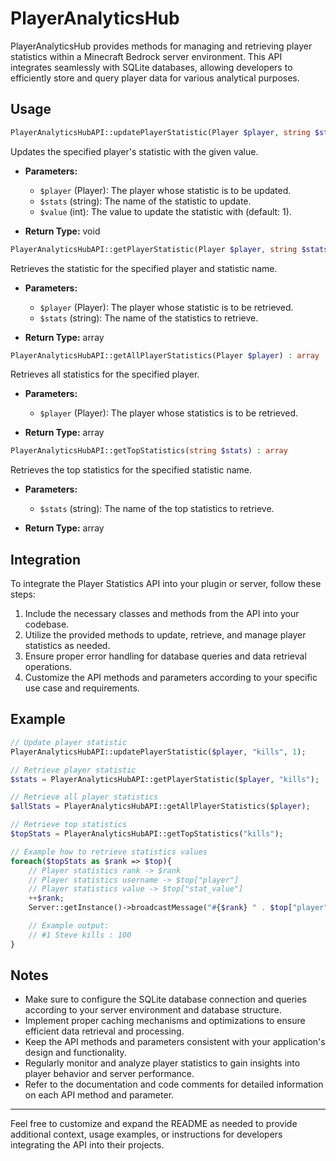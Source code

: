 # PlayerAnalyticsHub

PlayerAnalyticsHub provides methods for managing and retrieving player statistics within a Minecraft Bedrock server environment. This API integrates seamlessly with SQLite databases, allowing developers to efficiently store and query player data for various analytical purposes.

## Usage

```php
PlayerAnalyticsHubAPI::updatePlayerStatistic(Player $player, string $stats, int $value = 1) : void
```

Updates the specified player's statistic with the given value.

- **Parameters:**
  - `$player` (Player): The player whose statistic is to be updated.
  - `$stats` (string): The name of the statistic to update.
  - `$value` (int): The value to update the statistic with (default: 1).

- **Return Type:** void

```php
PlayerAnalyticsHubAPI::getPlayerStatistic(Player $player, string $stats) : array
```

Retrieves the statistic for the specified player and statistic name.

- **Parameters:**
  - `$player` (Player): The player whose statistic is to be retrieved.
  - `$stats` (string): The name of the statistics to retrieve.

- **Return Type:** array

```php
PlayerAnalyticsHubAPI::getAllPlayerStatistics(Player $player) : array
```

Retrieves all statistics for the specified player.

- **Parameters:**
  - `$player` (Player): The player whose statistics is to be retrieved.

- **Return Type:** array

```php
PlayerAnalyticsHubAPI::getTopStatistics(string $stats) : array
```

Retrieves the top statistics for the specified statistic name.

- **Parameters:**
  - `$stats` (string): The name of the top statistics to retrieve.

- **Return Type:** array

## Integration

To integrate the Player Statistics API into your plugin or server, follow these steps:

1. Include the necessary classes and methods from the API into your codebase.
2. Utilize the provided methods to update, retrieve, and manage player statistics as needed.
3. Ensure proper error handling for database queries and data retrieval operations.
4. Customize the API methods and parameters according to your specific use case and requirements.

## Example

```php
// Update player statistic
PlayerAnalyticsHubAPI::updatePlayerStatistic($player, "kills", 1);

// Retrieve player statistic
$stats = PlayerAnalyticsHubAPI::getPlayerStatistic($player, "kills");

// Retrieve all player statistics
$allStats = PlayerAnalyticsHubAPI::getAllPlayerStatistics($player);

// Retrieve top statistics
$topStats = PlayerAnalyticsHubAPI::getTopStatistics("kills");

// Example how to retrieve statistics values
foreach($topStats as $rank => $top){
    // Player statistics rank -> $rank
    // Player statistics username -> $top["player"]
    // Player statistics value -> $top["stat_value"]
    ++$rank;
    Server::getInstance()->broadcastMessage("#{$rank} " . $top["player"] . " kills : " . $top["stat_value"]);

    // Example output:
    // #1 Steve kills : 100
}
```

## Notes

- Make sure to configure the SQLite database connection and queries according to your server environment and database structure.
- Implement proper caching mechanisms and optimizations to ensure efficient data retrieval and processing.
- Keep the API methods and parameters consistent with your application's design and functionality.
- Regularly monitor and analyze player statistics to gain insights into player behavior and server performance.
- Refer to the documentation and code comments for detailed information on each API method and parameter.

---

Feel free to customize and expand the README as needed to provide additional context, usage examples, or instructions for developers integrating the API into their projects.